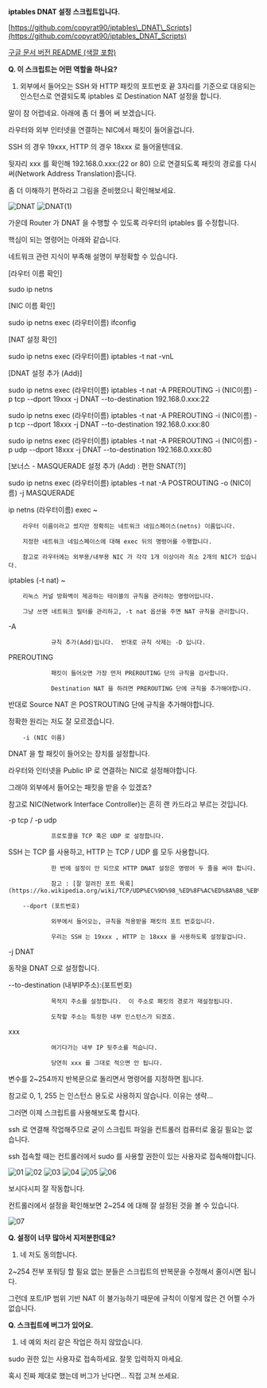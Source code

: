 
**iptables DNAT 설정 스크립트입니다.**

[https://github.com/copyrat90/iptables\_DNAT\_Scripts](https://github.com/copyrat90/iptables_DNAT_Scripts)

[구글 문서 버전 README (색깔 포함)](https://docs.google.com/document/d/1iPk9w6vlIB1J6ds4v7GZunssvk7mTDt-SReyTgVdjqw/edit?usp=sharing)

**Q. 이 스크립트는 어떤 역할을 하나요?**

1. 외부에서 들어오는 SSH 와 HTTP 패킷의 포트번호 끝 3자리를 기준으로 대응되는 인스턴스로 연결되도록 iptables 로 Destination NAT 설정을 합니다.

말이 참 어렵네요.  아래에 좀 더 풀어 써 보겠습니다.



라우터와 외부 인터넷을 연결하는 NIC에서 패킷이 들어올겁니다.

SSH 의 경우 19xxx, HTTP 의 경우 18xxx 로 들어올텐데요.

뒷자리 xxx 를 확인해 192.168.0.xxx:(22 or 80) 으로 연결되도록 패킷의 경로를 다시 써(Network Address Translation)줍니다.

좀 더 이해하기 편하라고 그림을 준비했으니 확인해보세요.


![DNAT](https://user-images.githubusercontent.com/34793045/54202569-aebfa080-4513-11e9-8b3a-6cbdaed47f0c.png)
![DNAT(1)](https://user-images.githubusercontent.com/34793045/54202570-af583700-4513-11e9-81c4-2aa231c7e2ce.png)


가운데 Router 가  DNAT 을 수행할 수 있도록 라우터의 iptables 를 수정합니다.

핵심이 되는 명령어는 아래와 같습니다.

네트워크 관련 지식이 부족해 설명이 부정확할 수 있습니다.

[라우터 이름 확인]

sudo ip netns

[NIC 이름 확인]

sudo ip netns exec (라우터이름) ifconfig

[NAT 설정 확인]

sudo ip netns exec (라우터이름) iptables -t nat -vnL

[DNAT 설정 추가 (Add)]

sudo ip netns exec (라우터이름) iptables -t nat -A PREROUTING -i (NIC이름) -p tcp --dport 19xxx -j DNAT --to-destination 192.168.0.xxx:22

sudo ip netns exec (라우터이름) iptables -t nat -A PREROUTING -i (NIC이름) -p tcp --dport 18xxx -j DNAT --to-destination 192.168.0.xxx:80

sudo ip netns exec (라우터이름) iptables -t nat -A PREROUTING -i (NIC이름) -p udp --dport 18xxx -j DNAT --to-destination 192.168.0.xxx:80

[보너스 - MASQUERADE 설정 추가 (Add) : 편한 SNAT(?)]

sudo ip netns exec (라우터이름) iptables -t nat -A POSTROUTING -o (NIC이름) -j MASQUERADE



ip netns (라우터이름) exec ~

        라우터 이름이라고 썼지만 정확히는 네트워크 네임스페이스(netns) 이름입니다.

        지정한 네트워크 네임스페이스에 대해 exec 뒤의 명령어를 수행합니다.

        참고로 라우터에는 외부용/내부용 NIC 가 각각 1개 이상이라 최소 2개의 NIC가 있습니다.

iptables (-t nat) ~

        리눅스 커널 방화벽이 제공하는 테이블의 규칙을 관리하는 명령어입니다.

        그냥 쓰면 네트워크 필터를 관리하고, -t nat 옵션을 주면 NAT 규칙을 관리합니다.

 -A

                규칙 추가(Add)입니다.  반대로 규칙 삭제는 -D 입니다.

 PREROUTING

                패킷이 들어오면 가장 먼저 PREROUTING 단의 규칙을 검사합니다.

                Destination NAT 을 하려면 PREROUTING 단에 규칙을 추가해야합니다.

반대로 Source NAT 은 POSTROUTING 단에 규칙을 추가해야합니다.

정확한 원리는 저도 잘 모르겠습니다.

        -i (NIC 이름)

DNAT 을 할 패킷이 들어오는 장치를 설정합니다.

라우터와 인터넷을 Public IP 로 연결하는 NIC로 설정해야합니다.

그래야 외부에서 들어오는 패킷을 받을 수 있겠죠?

참고로 NIC(Network Interface Controller)는 흔히 랜 카드라고 부르는 것입니다.

 -p tcp / -p udp

                프로토콜을 TCP 혹은 UDP 로 설정합니다.

  SSH 는 TCP 를 사용하고, HTTP 는 TCP / UDP 를 모두 사용합니다.

                한 번에 설정이 안 되므로 HTTP DNAT 설정은 명령어 두 줄을 써야 합니다.

                참고 : [잘 알려진 포트 목록](https://ko.wikipedia.org/wiki/TCP/UDP%EC%9D%98_%ED%8F%AC%ED%8A%B8_%EB%AA%A9%EB%A1%9D)

        --dport (포트번호)

                외부에서 들어오는, 규칙을 적용받을 패킷의 포트 번호입니다.

                우리는 SSH 는 19xxx , HTTP 는 18xxx 을 사용하도록 설정할겁니다.

 -j DNAT

동작을 DNAT 으로 설정합니다.

--to-destination (내부IP주소):(포트번호)

                목적지 주소를 설정합니다.  이 주소로 패킷의 경로가 재설정됩니다.

                도착할 주소는 특정한 내부 인스턴스가 되겠죠.

 xxx

                여기다가는 내부 IP 뒷주소를 적습니다.

                당연히 xxx 를 그대로 적으면 안 됩니다.

변수를 2~254까지 반복문으로 돌리면서 명령어를 지정하면 됩니다.

참고로 0, 1, 255 는 인스턴스 용도로 사용하지 않습니다.  이유는 생략…





그러면 이제 스크립트를 사용해보도록 합시다.

ssh 로 연결해 작업해주므로 굳이 스크립트 파일을 컨트롤러 컴퓨터로 옮길 필요는 없습니다.

ssh 접속할 때는 컨트롤러에서 sudo 를 사용할 권한이 있는 사용자로 접속해야합니다.

![01](https://user-images.githubusercontent.com/34793045/54202380-41ac0b00-4513-11e9-8ca5-5d772639a296.png)
![02](https://user-images.githubusercontent.com/34793045/54202382-4244a180-4513-11e9-985c-45a986ad110c.png)
![03](https://user-images.githubusercontent.com/34793045/54202385-4244a180-4513-11e9-9dbf-efddadf19029.png)
![04](https://user-images.githubusercontent.com/34793045/54202386-42dd3800-4513-11e9-9376-4fa1ba429182.png)
![05](https://user-images.githubusercontent.com/34793045/54202387-42dd3800-4513-11e9-845d-8f4b26a695a0.png)
![06](https://user-images.githubusercontent.com/34793045/54202388-42dd3800-4513-11e9-9d7f-4eb56f9365ca.png)


보시다시피 잘 작동합니다.

컨트롤러에서 설정을 확인해보면 2~254 에 대해 잘 설정된 것을 볼 수 있습니다.

 ![07](https://user-images.githubusercontent.com/34793045/54202390-4375ce80-4513-11e9-8334-6b01bf7dd5c6.png)

**Q. 설정이 너무 많아서 지저분한데요?**

1. 네 저도 동의합니다.

2~254 전부 포워딩 할 필요 없는 분들은 스크립트의 반복문을 수정해서 줄이시면 됩니다.

그런데 포트/IP 범위 기반 NAT 이 불가능하기 때문에 규칙이 이렇게 많은 건 어쩔 수가 없습니다.



**Q. 스크립트에 버그가 있어요.**

1. 네 예외 처리 같은 작업은 하지 않았습니다.

sudo 권한 있는 사용자로 접속하세요.  잘못 입력하지 마세요.

혹시 진짜 제대로 했는데 버그가 난다면… 직접 고쳐 쓰세요.

